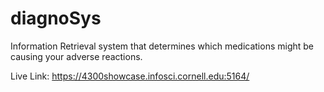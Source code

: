 # diagnoSys

Information Retrieval system that determines which medications might be causing your adverse reactions.

Live Link: https://4300showcase.infosci.cornell.edu:5164/
